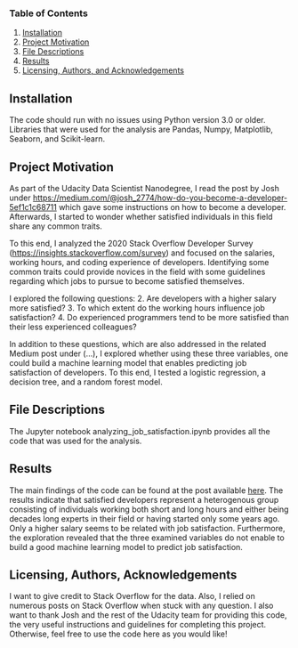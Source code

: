 
### Table of Contents

1. [Installation](#installation)
2. [Project Motivation](#motivation)
3. [File Descriptions](#files)
4. [Results](#results)
5. [Licensing, Authors, and Acknowledgements](#licensing)

## Installation <a name="installation"></a>

The code should run with no issues using Python version 3.0 or older.
Libraries that were used for the analysis are Pandas, Numpy, Matplotlib, Seaborn, and Scikit-learn.


## Project Motivation<a name="motivation"></a>

As part of the Udacity Data Scientist Nanodegree, I read the post by Josh under https://medium.com/@josh_2774/how-do-you-become-a-developer-5ef1c1c68711 which gave some instructions on how to become a developer. Afterwards, I started to wonder whether satisfied individuals in this field share any common traits.

To this end, I analyzed the 2020 Stack Overflow Developer Survey (https://insights.stackoverflow.com/survey) and focused on the salaries, working hours, and coding experience of developers. Identifying some common traits could provide novices in the field with some guidelines regarding which jobs to pursue to become satisfied themselves.

I explored the following questions:
2. Are developers with a higher salary more satisfied?
3. To which extent do the working hours influence job satisfaction?
4. Do experienced programmers tend to be more satisfied than their less experienced colleagues?

In addition to these questions, which are also addressed in the related Medium post under (...), I explored whether using these three variables, one could build a machine learning model that enables predicting job satisfaction of developers. To this end, I tested a logistic regression, a decision tree, and a random forest model.


## File Descriptions <a name="files"></a>

The Jupyter notebook analyzing_job_satisfaction.ipynb provides all the code that was used for the analysis.

## Results<a name="results"></a>

The main findings of the code can be found at the post available [here](https://medium.com/@josh_2774/how-do-you-become-a-developer-5ef1c1c68711).
The results indicate that satisfied developers represent a heterogenous group consisting of individuals working both short and long hours and either being decades long experts in their field or having started only some years ago. Only a higher salary seems to be related with job satisfaction. Furthermore, the exploration revealed that the three examined variables do not enable to build a good machine learning model to predict job satisfaction.

## Licensing, Authors, Acknowledgements<a name="licensing"></a>

I want to give credit to Stack Overflow for the data. Also, I relied on numerous posts on Stack Overflow when stuck with any question. I also want to thank Josh and the rest of the Udacity team for providing this code, the very useful instructions and guidelines for completing this project. 
Otherwise, feel free to use the code here as you would like! 

